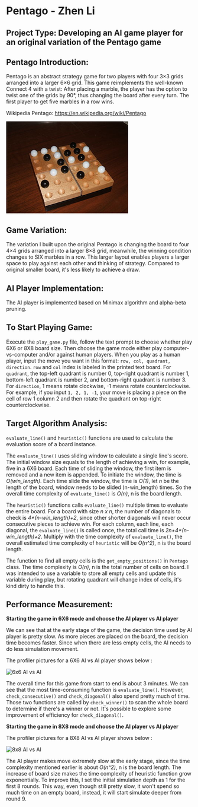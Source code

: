 # Pentago - Zhen Li

## Project Type: Developing an AI game player for an original variation of the Pentago game

## Pentago Introduction:

Pentago is an abstract strategy game for two players with four 3×3 grids arranged into a larger 6×6 grid. This game reimplements the well-known Connect 4 with a twist: After placing a marble, the player has the option to twist one of the grids by 90°, thus changing the board after every turn. The first player to get five marbles in a row wins.

Wikipedia Pentago: https://en.wikipedia.org/wiki/Pentago

![Pentago Winning Position for White Player](./read_picture/pentago_wikipedia.png)

## Game Variation:

The variation I built upon the original Pentago is changing the board to four 4×4 grids arranged into a larger 8×8 grid, meanwhile, the winning condition changes to SIX marbles in a row. This larger layout enables players a larger space to play against each other and thinking of strategy. Compared to original smaller board, it's less likely to achieve a draw.

## AI Player Implementation:

The AI player is implemented based on Minimax algorithm and alpha-beta pruning.

## To Start Playing Game:

Execute the ```play_game.py``` file, follow the text prompt to choose whether play 6X6 or 8X8 board size. Then choose the game mode either play computer-vs-computer and/or against human players. When you play as a human player, input the move you want in this format: ```row, col, quadrant, direction```. ```row``` and ```col``` index is labeled in the printed text board. For ```quadrant```,  the top-left quadrant is number 0, top-right quadrant is number 1, bottom-left quadrant is number 2, and bottom-right quadrant is number 3. For ```direction```, 1 means rotate clockwise, -1 means rotate counterclockwise. For example, if you input ```1, 2, 1, -1```, your move is placing a piece on the cell of row 1 column 2 and then rotate the quadrant on top-right counterclockwise.


## Target Algorithm Analysis:

```evaluate_line()``` and ```heuristic()``` functions are used to calculate the evaluation score of a board instance. 

The ```evaluate_line()``` uses sliding window to calculate a single line's score. The initial window size equals to the length of achieving a win, for example, five in a 6X6 board. Each time of sliding the window, the first item is removed and a new item is appended. To initiate the window, the time is _O(win_length)_. Each time slide the window, the time is _O(1)_, let _n_ be the length of the board, window needs to be slided (n-win_length) times. So the overall time complexity of ```evaluate_line()``` is _O(n)_, n is the board length.

The ```heuristic()``` functions calls ```evaluate_line()``` multiple times to evaluate the entire board. For a board with size _n x n_, the number of diagonals to check is _4*(n-win_length)+2_, since other shorter diagonals will never occur consecutive pieces to achieve win. For each column, each line, each diagonal, the ```evaluate_line()``` is called once, the total call time is _2n+4*(n-win_length)+2_. Multiply with the time complexity of ```evaluate_line()```, the overall estimated time complexity of ```heuristic``` will be _O(n^2)_, n is the board length.

The function to find all empty cells is the ```get_empty_positions()``` in ```Pentago``` class. The time complexity is _O(n)_, n is the total number of cells on board. I was intended to use a variable to store all empty cells and update this variable during play, but rotating quadrant will change index of cells, it's kind dirty to handle this.

## Performance Measurement:

**Starting the game in 6X6 mode and choose the AI player vs AI player**

We can see that at the early stage of the game, the decision time used by AI player is pretty slow. As more pieces are placed on the board, the decision time becomes faster. Since when there are less empty cells, the AI needs to do less simulation movement. 

The profiler pictures for a 6X6 AI vs AI player shows below :

![6x6 AI vs AI](./read_picture/6X6_AIvsAI.png)

The overall time for this game from start to end is about 3 minutes. We can see that the most time-consuming function is ```evaluate_line()```. However, ```check_consecutive()``` and ```check_diagonal()``` also spend pretty much of time. Those two functions are called by ```check_winner()``` to scan the whole board to determine if there's a winner or not. It's possible to explore some improvement of efficiency for ```check_diagonal()```.

**Starting the game in 8X8 mode and choose the AI player vs AI player**

The profiler pictures for a 8X8 AI vs AI player shows below :

![8x8 AI vs AI](./read_picture/8X8_AIvsAI.png)

The AI player makes move extremely slow at the early stage, since the time complexity mentioned earlier is about _O(n^2)_, n is the board length. The increase of board size makes the time complexity of heuristic function grow exponentially. To improve this, I set the initial simulation depth as 1 for the first 8 rounds. This way, even though still pretty slow, it won't spend so much time on an empty board, instead, it will start simulate deeper from round 9.